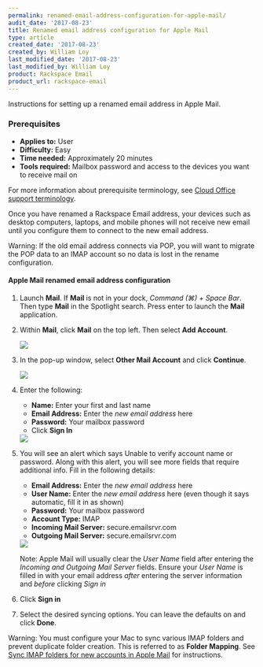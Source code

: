 ```yaml
---
permalink: renamed-email-address-configuration-for-apple-mail/
audit_date: '2017-08-23'
title: Renamed email address configuration for Apple Mail
type: article
created_date: '2017-08-23'
created_by: William Loy
last_modified_date: '2017-08-23'
last_modified_by: William Loy
product: Rackspace Email
product_url: rackspace-email
---
```


Instructions for setting up a renamed email address in Apple Mail.

### Prerequisites

- **Applies to:** User
- **Difficulty:** Easy
- **Time needed:** Approximately 20 minutes
- **Tools required:**  Mailbox password and access to the devices you want to receive mail on

For more information about prerequisite terminology, see [Cloud Office support terminology](/how-to/cloud-office-support-terminology/).

Once you have renamed a Rackspace Email address, your devices such as desktop computers, laptops, and mobile phones will not receive new email until you configure them to connect to the new email address.

Warning: If the old email address connects via POP, you will want to migrate the POP data to an IMAP account so no data is lost in the rename configuration.


#### Apple Mail renamed email address configuration


1. Launch **Mail**. If **Mail** is not in your dock, *Command (⌘) + Space Bar*. Then type **Mail** in the Spotlight search. Press enter to launch the **Mail** application.
2. Within **Mail**, click **Mail** on the top left. Then select **Add Account**.

    <img src="{% asset_path rackspace-email/renamed-email-address-configuration-for-apple-mail/mail_addaccountdropdown.png %}" />

3. In the pop-up window, select **Other Mail Account** and click **Continue**.

    <img src="{% asset_path rackspace-email/renamed-email-address-configuration-for-apple-mail/accounttype_imap.png %}" />

4. Enter the following:

    - **Name:** Enter your first and last name
    - **Email Address:** Enter the *new email address* here
    - **Password:** Your mailbox password
    - Click **Sign In**

    <img src="{% asset_path rackspace-email/renamed-email-address-configuration-for-apple-mail/imap_logindetails.png %}" />

5. You will see an alert which says Unable to verify account name or password. Along with this alert, you will see more fields that require additional info. Fill in the following details:

    - **Email Address:** Enter the *new email address* here
    - **User Name:** Enter the *new email address* here (even though it says automatic, fill it in as shown)
    - **Password:** Your mailbox password
    - **Account Type:** IMAP
    - **Incoming Mail Server:** secure.emailsrvr.com
    - **Outgoing Mail Server:** secure.emailsrvr.com

    <img src="{% asset_path rackspace-email/renamed-email-address-configuration-for-apple-mail/imap_serversettings.png %}" />

    Note: Apple Mail will usually clear the *User Name* field after entering the *Incoming and Outgoing Mail Server* fields. Ensure your *User Name* is filled in with your email address *after* entering the server information and *before* clicking *Sign in*

6. Click **Sign in**

7. Select the desired syncing options. You can leave the defaults on and click **Done**.

Warning: You must configure your Mac to sync various IMAP folders and prevent duplicate folder creation. This is referred to as **Folder Mapping**. See [Sync IMAP folders for new accounts in Apple Mail](/how-to/sync-imap-folders-for-new-accounts-in-apple-mail/) for instructions.
